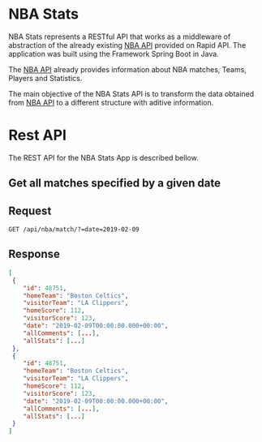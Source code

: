 # NBA Stats

NBA Stats represents a RESTful API that works as a middleware of abstraction of the already existing [NBA API](https://rapidapi.com/theapiguy/api/free-nba) provided on Rapid API.
The application was built using the Framework Spring Boot in Java.

The [NBA API](https://rapidapi.com/theapiguy/api/free-nba) already provides information about NBA matches, Teams, Players and Statistics.

The main objective of the NBA Stats API is to transform the data obtained from [NBA API](https://rapidapi.com/theapiguy/api/free-nba) to a different structure with aditive information.

# Rest API

The REST API for the NBA Stats App is described bellow.

## Get all matches specified by a given date

## Request

```http
GET /api/nba/match/?=date=2019-02-09
```
## Response

```json
[
 {
    "id": 48751,
    "homeTeam": "Boston Celtics",
    "visitorTeam": "LA Clippers",
    "homeScore": 112,
    "visitorScore": 123,
    "date": "2019-02-09T00:00:00.000+00:00",
    "allComments": [...],
    "allStats": [...]
 },
 {
    "id": 48751,
    "homeTeam": "Boston Celtics",
    "visitorTeam": "LA Clippers",
    "homeScore": 112,
    "visitorScore": 123,
    "date": "2019-02-09T00:00:00.000+00:00",
    "allComments": [...],
    "allStats": [...]
 }
]
```




